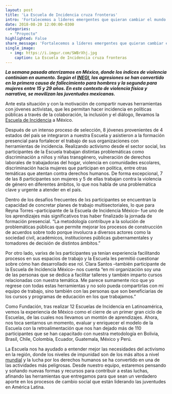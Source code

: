 ```yaml
---
layout: post
title: 'La Escuela de Incidencia cruza fronteras'
intro: 'Fortalecemos a líderes emergentes que quieran cambiar el mundo. Acá te contamos cómo lo hicimos en México.'
date: 2018-08-20 12:00:00-0300
categories:
  - "Proyecto"
highlighted: False
share_message: 'Fortalecemos a líderes emergentes que quieran cambiar el mundo. Acá te contamos cómo lo hicimos en México.'
single_image:
  - img: https://i.imgur.com/SWBrXhj.jpg
    caption: La Escuela de Incidencia cruza fronteras
---
```

***La semana pasada aterrizamos en México, donde los índices de violencia continúan en aumento. Según el [INEGI](http://www.inegi.org.mx/saladeprensa/aproposito/2017/muertos2017_Nal.pdf), las agresiones se han convertido en la primera causa de fallecimiento para hombres y la segunda para mujeres entre 15 y 29 años. En este contexto de violencia física y narrativa, se movilizan las juventudes mexicanas.***

Ante esta situación y con la motivación de compartir nuevas herramientas con jóvenes activistas, que les permitan hacer incidencia en políticas públicas a través de la colaboración, la inclusión y el diálogo, llevamos la [Escuela de Incidencia](https://escueladeincidencia.org/) a México.

Después de un intenso proceso de selección, 8 jóvenes provenientes de 4 estados del país se integraron a nuestra Escuela y asistieron a la formación presencial para fortalecer el trabajo de sus organizaciones con herramientas de incidencia. Realizando activismo desde el sector social, lxs participantes de la Escuela trabajan distintas problemáticas como discriminación a niños y niñas transgénero, vulneración de derechos laborales de trabajadoras del hogar, violencia en comunidades escolares, discriminación hacia mujeres que participan en política, entre otras temáticas que atentan contra derechos humanos. De forma excepcional, 7 de las 8 participantes son mujeres y 5 de ellas trabajan contra la violencia de género en diferentes ámbitos, lo que nos habla de una problemática clave y urgente a atender en el país.

Dentro de los desafíos frecuentes de lxs participantes se encuentran la capacidad de concretar planes de trabajo multisectoriales, lo que para Reyna Torres –participante de la Escuela de Incidencia México– fue uno de los aprendizajes más significativos tras haber finalizado la jornada de formación presencial. “La metodología contribuye a la solución de problemáticas públicas que permite mejorar los procesos de construcción de acuerdos sobre todo porque involucra a diversos actores como la sociedad civil, académicos, instituciones públicas gubernamentales y tomadores de decisión de distintos ámbitos.” 

Por otro lado, varixs de lxs participantes ya tenían experiencia facilitando procesos en sus espacios de trabajo y la Escuela les permitió cuestionar sobre cómo han desarrollado ese rol. Clara Santos –también participante de la Escuela de Incidencia México– nos cuenta “en mi organización soy una de las personas que se dedica a facilitar talleres y también imparto cursos relacionadas con nuestra temática. Me parece sumamente rico que yo regrese con todas estas herramientas y no solo pueda compartirlas con mi equipo de trabajo, sino también con las personas que son beneficiarias de los cursos y programas de educación en los que trabajamos.”

Como Fundación, tras realizar 12 Escuelas de Incidencia en Latinoamérica, vemos la experiencia de México como el cierre de un primer gran ciclo de Escuelas, de las cuales nos llevamos un montón de aprendizajes. Ahora, nos toca sentarnos un momento, evaluar y enriquecer el modelo de la Escuela con la retroalimentación que nos han dejado más de 110 participantes que se han capacitado con nuestra metodología en Bolivia, Brasil, Chile, Colombia, Ecuador, Guatemala, México y Perú. 

La Escuela nos ha ayudado a entender mejor las necesidades del activismo en la región, donde los niveles de impunidad son de los más altos a nivel [mundial](https://www.udlap.mx/cesij/files/IGI-2017.pdf) y la lucha por los derechos humanos se ha convertido en una de las actividades más peligrosas. Desde nuestro equipo, estaremos pensando y soñando nuevas formas y recursos para contribuir a estas luchas, afinando las herramientas que entregamos para que sean un verdadero aporte en los procesos de cambio social que están liderando las juventudes en América Latina.
